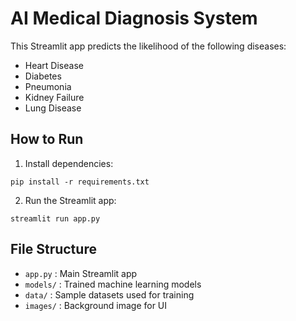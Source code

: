 
# AI Medical Diagnosis System

This Streamlit app predicts the likelihood of the following diseases:
- Heart Disease
- Diabetes
- Pneumonia
- Kidney Failure
- Lung Disease

## How to Run

1. Install dependencies:
```
pip install -r requirements.txt
```

2. Run the Streamlit app:
```
streamlit run app.py
```

## File Structure

- `app.py` : Main Streamlit app
- `models/` : Trained machine learning models
- `data/` : Sample datasets used for training
- `images/` : Background image for UI
